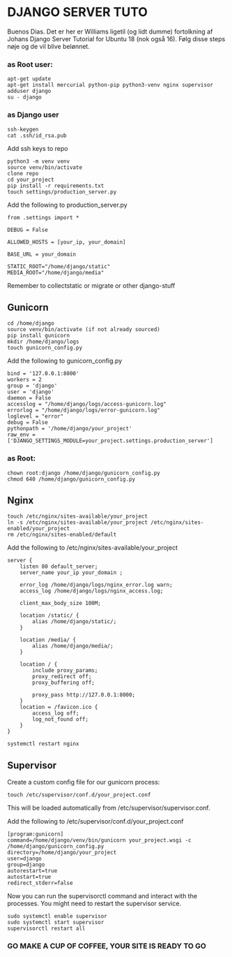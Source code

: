 # DJANGO SERVER TUTO
Buenos Dias.
Det er her er Williams ligetil (og lidt dumme) fortolkning af Johans Django Server Tutorial for Ubuntu 18 (nok også 16).
Følg disse steps nøje og de vil blive belønnet.

### as Root user:
```
apt-get update 	
apt-get install mercurial python-pip python3-venv nginx supervisor
adduser django
su - django
```

### as Django user
```
ssh-keygen
cat .ssh/id_rsa.pub
```
Add ssh keys to repo

```
python3 -m venv venv
source venv/bin/activate
clone repo
cd your_project
pip install -r requirements.txt
touch settings/production_server.py
```
Add the following to production_server.py

```
from .settings import *

DEBUG = False

ALLOWED_HOSTS = [your_ip, your_domain]

BASE_URL = your_domain

STATIC_ROOT="/home/django/static"
MEDIA_ROOT="/home/django/media"
```
Remember to collectstatic or migrate or other django-stuff

## Gunicorn 
```
cd /home/django
source venv/bin/activate (if not already sourced)
pip install gunicorn
mkdir /home/django/logs
touch gunicorn_config.py
```
Add the following to gunicorn_config.py

```
bind = '127.0.0.1:8000'
workers = 2
group = 'django'
user = 'django'
daemon = False
accesslog = "/home/django/logs/access-gunicorn.log"
errorlog = "/home/django/logs/error-gunicorn.log"
loglevel = "error"
debug = False
pythonpath = '/home/django/your_project'
raw_env = ['DJANGO_SETTINGS_MODULE=your_project.settings.production_server']
```

### as Root:
```
chown root:django /home/django/gunicorn_config.py
chmod 640 /home/django/gunicorn_config.py
```

## Nginx
```
touch /etc/nginx/sites-available/your_project
ln -s /etc/nginx/sites-available/your_project /etc/nginx/sites-enabled/your_project
rm /etc/nginx/sites-enabled/default
```

Add the following to /etc/nginx/sites-available/your_project

```
server {
	listen 80 default_server;
	server_name your_ip your_domain ;

	error_log /home/django/logs/nginx_error.log warn;
	access_log /home/django/logs/nginx_access.log;

	client_max_body_size 100M;

	location /static/ {
		alias /home/django/static/;
	}

	location /media/ {
		alias /home/django/media/;
	}

	location / {
		include proxy_params;
		proxy_redirect off;
		proxy_buffering off;

		proxy_pass http://127.0.0.1:8000;
	}
	location = /favicon.ico {
		access_log off;
		log_not_found off;
	}
}
```

```
systemctl restart nginx
```

## Supervisor
Create a custom config file for our gunicorn process:

```
touch /etc/supervisor/conf.d/your_project.conf

```
This will be loaded automatically from /etc/supervisor/supervisor.conf.

Add the following to /etc/supervisor/conf.d/your_project.conf

```
[program:gunicorn]
command=/home/django/venv/bin/gunicorn your_project.wsgi -c /home/django/gunicorn_config.py
directory=/home/django/your_project
user=django
group=django
autorestart=true
autostart=true
redirect_stderr=false
```
Now you can run the supervisorctl command and interact with the processes. You might need to restart the supervisor service.

```
sudo systemctl enable supervisor
sudo systemctl start supervisor
supervisorctl restart all

```


### GO MAKE A CUP OF COFFEE, YOUR SITE IS READY TO GO